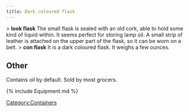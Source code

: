 ```yaml
---
title: Dark coloured flask
---
```


\> **look flask**
The small flask is sealed with an old cork, able to hold some kind of
liquid
within. It seems perfect for storing lamp oil. A small strip of leather
is
attached on the upper part of the flask, so it can be worn on a belt.
\> **con flask**
It is a dark coloured flask.
It weighs a few ounces.

## Other

Contains oil by default. Sold by most grocers.

{% include Equipment.md %}

[Category:Containers](Category:Containers "wikilink")